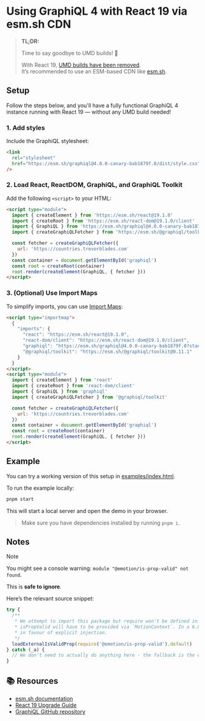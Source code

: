 # Using GraphiQL 4 with React 19 via esm.sh CDN

> **TL;DR:**
>
> Time to say goodbye to UMD builds! 👋
>
> With React 19, [UMD builds have been removed](https://react.dev/blog/2024/04/25/react-19-upgrade-guide#umd-builds-removed).  
> It’s recommended to use an ESM-based CDN like [esm.sh](https://esm.sh).

## Setup

Follow the steps below, and you'll have a fully functional GraphiQL 4 instance running with React 19 — without any UMD build needed!

### 1. Add styles

Include the GraphiQL stylesheet:

```html
<link
  rel="stylesheet"
  href="https://esm.sh/graphiql@4.0.0-canary-bab1879f.0/dist/style.css"
/>
```

### 2. Load React, ReactDOM, GraphiQL, and GraphiQL Toolkit

Add the following `<script>` to your HTML:

```html
<script type="module">
  import { createElement } from 'https://esm.sh/react@19.1.0'
  import { createRoot } from 'https://esm.sh/react-dom@19.1.0/client'
  import { GraphiQL } from 'https://esm.sh/graphiql@4.0.0-canary-bab1879f.0?standalone'
  import { createGraphiQLFetcher } from 'https://esm.sh/@graphiql/toolkit@0.11.1'

  const fetcher = createGraphiQLFetcher({
    url: 'https://countries.trevorblades.com'
  })
  const container = document.getElementById('graphiql')
  const root = createRoot(container)
  root.render(createElement(GraphiQL, { fetcher }))
</script>
```

### 3. (Optional) Use Import Maps

To simplify imports, you can use [Import Maps](https://esm.sh/#using-import-maps):

```html
<script type="importmap">
  {
    "imports": {
      "react": "https://esm.sh/react@19.1.0",
      "react-dom/client": "https://esm.sh/react-dom@19.1.0/client",
      "graphiql": "https://esm.sh/graphiql@4.0.0-canary-bab1879f.0?standalone",
      "@graphiql/toolkit": "https://esm.sh/@graphiql/toolkit@0.11.1"
    }
  }
</script>
<script type="module">
  import { createElement } from 'react'
  import { createRoot } from 'react-dom/client'
  import { GraphiQL } from 'graphiql'
  import { createGraphiQLFetcher } from '@graphiql/toolkit'

  const fetcher = createGraphiQLFetcher({
    url: 'https://countries.trevorblades.com'
  })
  const container = document.getElementById('graphiql')
  const root = createRoot(container)
  root.render(createElement(GraphiQL, { fetcher }))
</script>
```

## Example

You can try a working version of this setup in [examples/index.html](./examples/index.html).

To run the example locally:

```sh
pnpm start
```

This will start a local server and open the demo in your browser.

> Make sure you have dependencies installed by running `pnpm i`.

## Notes

> [!NOTE]  
> You might see a console warning: `module "@emotion/is-prop-valid" not found`.
>
> This is **safe to ignore**.
>
> Here’s the relevant source snippet:
>
> ```js
> try {
>   /**
>    * We attempt to import this package but require won't be defined in esm environments, in that case
>    * isPropValid will have to be provided via `MotionContext`. In a 6.0.0 this should probably be removed
>    * in favour of explicit injection.
>    */
>   loadExternalIsValidProp(require('@emotion/is-prop-valid').default)
> } catch (_a) {
>   // We don't need to actually do anything here - the fallback is the existing `isPropValid`.
> }
> ```

## 📚 Resources

- [esm.sh documentation](https://esm.sh)
- [React 19 Upgrade Guide](https://react.dev/blog/2024/04/25/react-19-upgrade-guide)
- [GraphiQL GitHub repository](https://github.com/graphql/graphiql)
